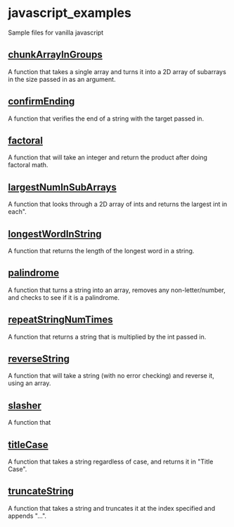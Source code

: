 # javascript_examples
Sample files for vanilla javascript
<a href="https://github.com/sntnmjones/javascript_examples/blob/master/chunkArrayInGroups"><h2>chunkArrayInGroups</h2></a>
A function that takes a single array and turns it into a 2D array of subarrays in the size passed in as an argument.<br>

<a href="https://github.com/sntnmjones/javascript_examples/blob/master/confirmEnding"><h2>confirmEnding</h2></a>
A function that verifies the end of a string with the target passed in.<br>

<a href="https://github.com/sntnmjones/javascript_examples/blob/master/factorialize"><h2>factoral</h2></a>
A function that will take an integer and return the product after doing factoral math.<br>

<a href="https://github.com/sntnmjones/javascript_examples/blob/master/largestNumInSubArrays"><h2>largestNumInSubArrays</h2></a>
A function that looks through a 2D array of ints and returns the largest int in each".<br>

<a href="https://github.com/sntnmjones/javascript_examples/blob/master/longestWordInString"><h2>longestWordInString</h2></a>
A function that returns the length of the longest word in a string.<br>

<a href="https://github.com/sntnmjones/javascript_examples/blob/master/palindrome"><h2>palindrome</h2></a>
A function that turns a string into an array, removes any non-letter/number, and checks to see if it is a palindrome.<br>

<a href="https://github.com/sntnmjones/javascript_examples/blob/master/repeatStringNumTimes"><h2>repeatStringNumTimes</h2></a>
A function that returns a string that is multiplied by the int passed in.<br>

<a href="https://github.com/sntnmjones/javascript_examples/blob/master/reverseString"><h2>reverseString</h2></a>
A function that will take a string (with no error checking) and reverse it, using an array.<br>

<a href="https://github.com/sntnmjones/javascript_examples/blob/master/slasher"><h2>slasher</h2></a>
A function that <br>

<a href="https://github.com/sntnmjones/javascript_examples/blob/master/titleCase"><h2>titleCase</h2></a>
A function that takes a string regardless of case, and returns it in "Title Case".<br>

<a href="https://github.com/sntnmjones/javascript_examples/blob/master/truncateString"><h2>truncateString</h2></a>
A function that takes a string and truncates it at the index specified and appends "...".<br>

